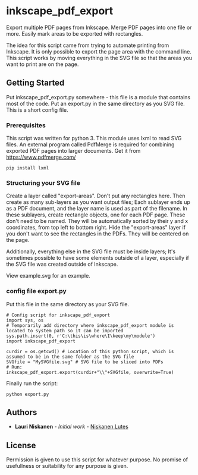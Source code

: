# inkscape_pdf_export

Export multiple PDF pages from Inkscape. Merge PDF pages into one file or more. Easily mark areas to be exported with rectangles. 

The idea for this script came from trying to automate printing from Inkscape. It is only possible to export the page area with the command line. This script works by moving everything in the SVG file so that the areas you want to print are on the page.

## Getting Started

Put inkscape_pdf_export.py somewhere - this file is a module that contains most of the code. Put an export.py in the same directory as you SVG file. This is a short config file.

### Prerequisites

This script was written for python 3. This module uses lxml to read SVG files. An external program called PdfMerge is required for combining exported PDF pages into larger documents. Get it from https://www.pdfmerge.com/

```
pip install lxml
```

### Structuring your SVG file
Create a layer called "export-areas". Don't put any rectangles here. Then create as many sub-layers as you want output files; Each sublayer ends up as a PDF document, and the layer name is used as part of the filename. In these sublayers, create rectangle objects, one for each PDF page. These don't need to be named. They will be automatically sorted by their y and x coordinates, from top left to bottom right. Hide the "export-areas" layer if you don't want to see the rectangles in the PDFs. They will be centered on the page.

Additionally, everything else in the SVG file must be inside layers; It's sometimes possible to have some elements outside of a layer, especially if the SVG file was created outside of Inkscape.

View example.svg for an example. 

### config file export.py
Put this file in the same directory as your SVG file. 
```
# Config script for inkscape_pdf_export
import sys, os
# Temporarily add directory where inkscape_pdf_export module is located to system path so it can be imported
sys.path.insert(0, r'C:\this\is\where\I\keep\my\module')
import inkscape_pdf_export

curdir = os.getcwd() # Location of this python script, which is assumed to be in the same folder as the SVG file
SVGfile = "MySVGfile.svg" # SVG file to be sliced into PDFs
# Run:
inkscape_pdf_export.export(curdir+"\\"+SVGfile, overwrite=True)
```
Finally run the script:
```
python export.py
```

## Authors

* **Lauri Niskanen** - *Initial work* - [Niskanen Lutes](https://www.niskanenlutes.com)


## License

Permission is given to use this script for whatever purpose. No promise of usefullness or suitability for any purpose is given.
